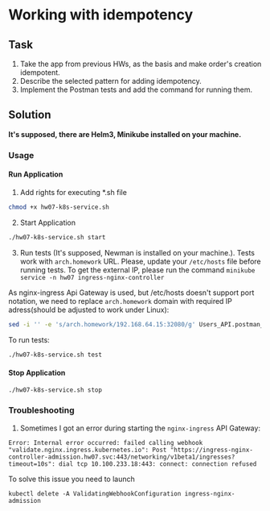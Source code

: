 # Working with idempotency

## Task

1) Take the app from previous HWs, as the basis and make order's creation idempotent.
2) Describe the selected pattern for adding idempotency.
3) Implement the Postman tests and add the command for running them.

## Solution

**It's supposed, there are Helm3, Minikube installed on your machine.**

### Usage
#### Run Application
1. Add rights for executing *.sh file
```bash
chmod +x hw07-k8s-service.sh
```
2. Start Application
```bash
./hw07-k8s-service.sh start
```
3. Run tests (It's supposed, Newman is installed on your machine.). Tests work with `arch.homework` URL.
Please, update your `/etc/hosts` file before running tests. To get the external IP, please run the command `minikube service -n hw07 ingress-nginx-controller`

As nginx-ingress Api Gateway is used, but /etc/hosts doesn't support port notation, we need to replace
`arch.homework` domain with required IP adress(should be adjusted to work under Linux):

```bash
sed -i '' -e 's/arch.homework/192.168.64.15:32080/g' Users_API.postman_collection.json
```

To run tests:

```bash
./hw07-k8s-service.sh test
```

#### Stop Application
```bash
./hw07-k8s-service.sh stop
```

### Troubleshooting
1. Sometimes I got an error during starting the `nginx-ingress` API Gateway:
```
Error: Internal error occurred: failed calling webhook "validate.nginx.ingress.kubernetes.io": Post "https://ingress-nginx-controller-admission.hw07.svc:443/networking/v1beta1/ingresses?timeout=10s": dial tcp 10.100.233.18:443: connect: connection refused
```

To solve this issue you need to launch
```
kubectl delete -A ValidatingWebhookConfiguration ingress-nginx-admission
```
